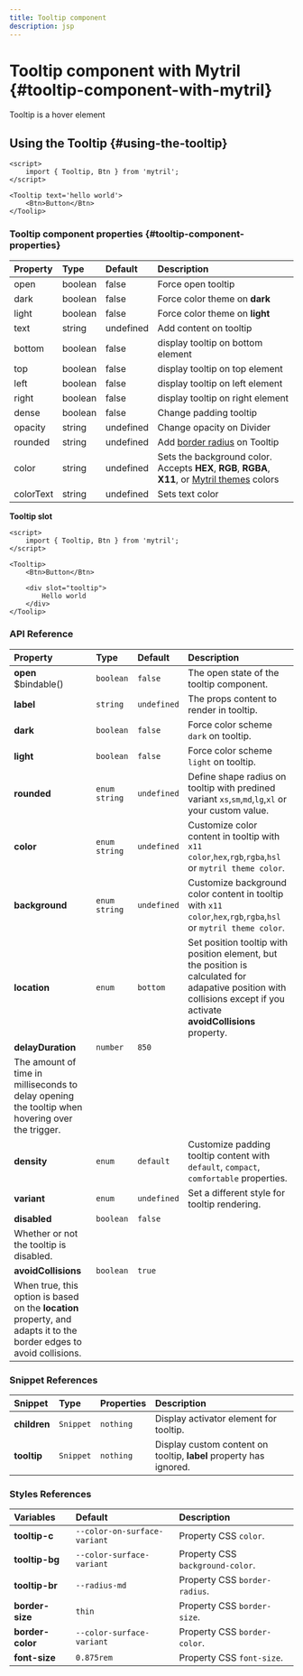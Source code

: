 ```yaml
---
title: Tooltip component
description: jsp
---
```


# Tooltip component with Mytril {#tooltip-component-with-mytril}

Tooltip is a hover element

## Using the Tooltip {#using-the-tooltip}

```svelte
<script>
	import { Tooltip, Btn } from 'mytril';
</script>

<Tooltip text='hello world'>
    <Btn>Button</Btn>
</Toolip>
```

### Tooltip component properties {#tooltip-component-properties}

| Property  | Type    | Default   | Description                                                                                                                          |
| :-------- | :------ | :-------- | :----------------------------------------------------------------------------------------------------------------------------------- |
| open      | boolean | false     | Force open tooltip                                                                                                                   |
| dark      | boolean | false     | Force color theme on **dark**                                                                                                        |
| light     | boolean | false     | Force color theme on **light**                                                                                                       |
| text      | string  | undefined | Add content on tooltip                                                                                                               |
| bottom    | boolean | false     | display tooltip on bottom element                                                                                                    |
| top       | boolean | false     | display tooltip on top element                                                                                                       |
| left      | boolean | false     | display tooltip on left element                                                                                                      |
| right     | boolean | false     | display tooltip on right element                                                                                                     |
| dense     | boolean | false     | Change padding tooltip                                                                                                               |
| opacity   | string  | undefined | Change opacity on Divider                                                                                                            |
| rounded   | string  | undefined | Add [border radius](/mytril/docs/styles/border-radius) on Tooltip                                                                    |
| color     | string  | undefined | Sets the background color. Accepts **HEX**, **RGB**, **RGBA**, **X11**, or [Mytril themes](/mytril/docs/customization/themes) colors |
| colorText | string  | undefined | Sets text color                                                                                                                      |

**Tooltip slot**

```svelte
<script>
	import { Tooltip, Btn } from 'mytril';
</script>

<Tooltip>
    <Btn>Button</Btn>

    <div slot="tooltip">
        Hello world
    </div>
</Toolip>
```

### API Reference

| Property                                                                                                             | Type            | Default     | Description                                                                                                                                                            |
| :------------------------------------------------------------------------------------------------------------------- | :-------------- | :---------- | :--------------------------------------------------------------------------------------------------------------------------------------------------------------------- |
| **open** $bindable()                                                                                                 | `boolean`       | `false`     | The open state of the tooltip component.                                                                                                                               |
| **label**                                                                                                            | `string`        | `undefined` | The props content to render in tooltip.                                                                                                                                |
| **dark**                                                                                                             | `boolean`       | `false`     | Force color scheme `dark` on tooltip.                                                                                                                                  |
| **light**                                                                                                            | `boolean`       | `false`     | Force color scheme `light` on tooltip.                                                                                                                                 |
| **rounded**                                                                                                          | `enum` `string` | `undefined` | Define shape radius on tooltip with predined variant `xs`,`sm`,`md`,`lg`,`xl` or your custom value.                                                                    |
| **color**                                                                                                            | `enum` `string` | `undefined` | Customize color content in tooltip with `x11 color`,`hex`,`rgb`,`rgba`,`hsl` or `mytril theme color`.                                                                  |
| **background**                                                                                                       | `enum` `string` | `undefined` | Customize background color content in tooltip with `x11 color`,`hex`,`rgb`,`rgba`,`hsl` or `mytril theme color`.                                                       |
| **location**                                                                                                         | `enum`          | `bottom`    | Set position tooltip with position element, but the position is calculated for adapative position with collisions except if you activate **avoidCollisions** property. |
| **delayDuration**                                                                                                    | `number`        | `850`       |
| The amount of time in milliseconds to delay opening the tooltip when hovering over the trigger.                      |
| **density**                                                                                                          | `enum`          | `default`   | Customize padding tooltip content with `default`, `compact`, `comfortable` properties.                                                                                 |
| **variant**                                                                                                          | `enum`          | `undefined` | Set a different style for tooltip rendering.                                                                                                                           |
| **disabled**                                                                                                         | `boolean`       | `false`     |
| Whether or not the tooltip is disabled.                                                                              |
| **avoidCollisions**                                                                                                  | `boolean`       | `true`      |
| When true, this option is based on the **location** property, and adapts it to the border edges to avoid collisions. |

### Snippet References

| Snippet      | Type      | Properties | Description                                                        |
| :----------- | :-------- | :--------- | :----------------------------------------------------------------- |
| **children** | `Snippet` | `nothing`  | Display activator element for tooltip.                             |
| **tooltip**  | `Snippet` | `nothing`  | Display custom content on tooltip, **label** property has ignored. |

### Styles References

| Variables        | Default                      | Description                      |
| :--------------- | :--------------------------- | :------------------------------- |
| **tooltip-c**    | `--color-on-surface-variant` | Property CSS `color`.            |
| **tooltip-bg**   | `--color-surface-variant`    | Property CSS `background-color`. |
| **tooltip-br**   | `--radius-md`                | Property CSS `border-radius`.    |
| **border-size**  | `thin`                       | Property CSS `border-size`.      |
| **border-color** | `--color-surface-variant`    | Property CSS `border-color`.     |
| **font-size**    | `0.875rem`                   | Property CSS `font-size`.        |
